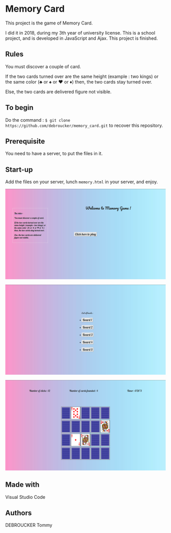 # Memory Card

This project is the game of Memory Card. 

I did it in 2018, during my 3th year of university license. This is a school project, and is developed in JavaScript and Ajax. This project is finished.

## Rules
You must discover a couple of card.

If the two cards turned over are the same height (example : two kings) or the same color (♣ or ♠ or ♥ or ♦) then, the two cards stay turned over.

Else, the two cards are delivered figure not visible. 

## To begin
Do the command :  `$ git clone https://github.com/debroucker/memory_card.git` to recover this repository.

## Prerequisite
You need to have a server, to put the files in it.

## Start-up
Add the files on your server, lunch `memory.html` in your server, and enjoy.

![home](img/home.png)

![choose board](img/choose_board.png)

![the game](img/game.png)

## Made with
Visual Studio Code

## Authors
DEBROUCKER Tommy
